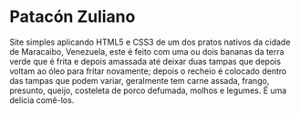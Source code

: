 # Patacón Zuliano

Site simples aplicando HTML5 e CSS3 de um dos pratos nativos da cidade de Maracaibo, Venezuela, este é feito com uma ou dois bananas da terra verde que é frita e depois amassada até deixar duas tampas que depois voltam ao óleo para fritar novamente; depois o recheio é colocado dentro das tampas que podem variar, geralmente tem carne assada, frango, presunto, queijo, costeleta de porco defumada, molhos e legumes. É uma delícia comê-los.
